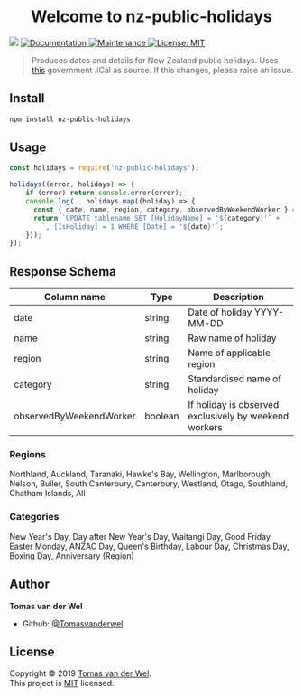 <h1 align="center">Welcome to nz-public-holidays</h1>
<p>
  <img src="https://img.shields.io/badge/version-1.2.0-blue.svg?cacheSeconds=2592000" />
  <a href="https://github.com/Tomasvanderwel/nz-public-holiday#readme">
    <img alt="Documentation" src="https://img.shields.io/badge/documentation-yes-brightgreen.svg" target="_blank" />
  </a>
  <a href="https://github.com/Tomasvanderwel/nz-public-holiday/graphs/commit-activity">
    <img alt="Maintenance" src="https://img.shields.io/badge/Maintained%3F-yes-green.svg" target="_blank" />
  </a>
  <a href="https://github.com/Tomasvanderwel/nz-public-holiday/blob/master/LICENSE">
    <img alt="License: MIT" src="https://img.shields.io/badge/License-MIT-yellow.svg" target="_blank" />
  </a>
</p>

> Produces dates and details for New Zealand public holidays. Uses [this](http://apps.employment.govt.nz/ical/public-holidays-all.ics) government .iCal as source. If this changes, please raise an issue.

## Install

```sh
npm install nz-public-holidays
```

## Usage

```js
const holidays = require('nz-public-holidays');

holidays((error, holidays) => {
    if (error) return console.error(error);
    console.log(...holidays.map((holiday) => {
      const { date, name, region, category, observedByWeekendWorker } = holiday;
      return `UPDATE tablename SET [HolidayName] = '${category}'` +
        `, [IsHoliday] = 1 WHERE [Date] = '${date}'`;
    }));
});
```

## Response Schema

| Column name | Type | Description |
|-------------------------|---------|-------------------------------------------------------|
| date | string | Date of holiday YYYY-MM-DD |
| name | string | Raw name of holiday |
| region | string | Name of applicable region |
| category | string | Standardised name of holiday |
| observedByWeekendWorker | boolean | If holiday is observed exclusively by weekend workers |

### Regions

Northland, Auckland, Taranaki, Hawke's Bay, Wellington, Marlborough, Nelson, Buller, South Canterbury, Canterbury, Westland, Otago, Southland, Chatham Islands, All

### Categories

New Year's Day, Day after New Year's Day, Waitangi Day, Good Friday, Easter Monday, ANZAC Day, Queen's Birthday, Labour Day, Christmas Day, Boxing Day, Anniversary (Region)

## Author

**Tomas van der Wel**

* Github: [@Tomasvanderwel](https://github.com/Tomasvanderwel)


## License

Copyright © 2019 [Tomas van der Wel](https://github.com/Tomasvanderwel).<br />
This project is [MIT](https://github.com/Tomasvanderwel/nz-public-holiday/blob/master/LICENSE) licensed.